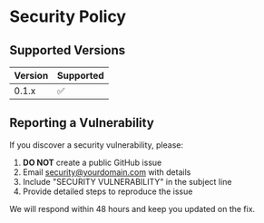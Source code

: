# Security Policy

## Supported Versions

| Version | Supported          |
| ------- | ------------------ |
| 0.1.x   | :white_check_mark: |

## Reporting a Vulnerability

If you discover a security vulnerability, please:

1. **DO NOT** create a public GitHub issue
2. Email security@yourdomain.com with details
3. Include "SECURITY VULNERABILITY" in the subject line
4. Provide detailed steps to reproduce the issue

We will respond within 48 hours and keep you updated on the fix. 